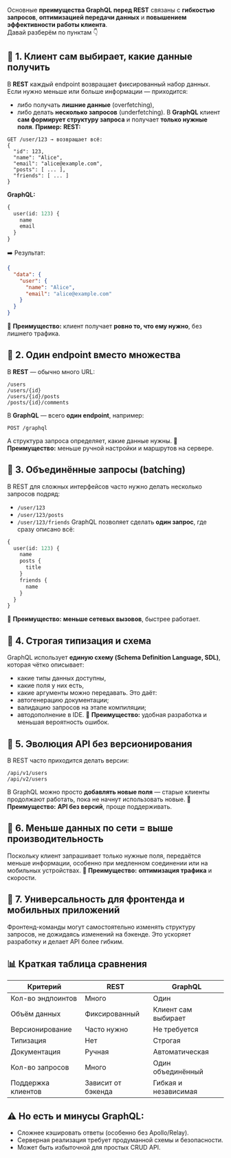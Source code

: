 Основные **преимущества GraphQL перед REST** связаны с **гибкостью запросов**, **оптимизацией передачи данных** и **повышением эффективности работы клиента**.  
Давай разберём по пунктам 👇
## 🔹 1. Клиент сам выбирает, какие данные получить
В **REST** каждый endpoint возвращает фиксированный набор данных.  
Если нужно меньше или больше информации — приходится:
- либо получать **лишние данные** (overfetching),
- либо делать **несколько запросов** (underfetching).
В **GraphQL** клиент **сам формирует структуру запроса** и получает **только нужные поля**.
**Пример:**
**REST:**
```
GET /user/123 → возвращает всё:
{
  "id": 123,
  "name": "Alice",
  "email": "alice@example.com",
  "posts": [ ... ],
  "friends": [ ... ]
}
```
**GraphQL:**
```graphql
{
  user(id: 123) {
    name
    email
  }
}
```
➡️ Результат:
```json
{
  "data": {
    "user": {
      "name": "Alice",
      "email": "alice@example.com"
    }
  }
}
```
📌 **Преимущество:** клиент получает **ровно то, что ему нужно**, без лишнего трафика.
## 🔹 2. Один endpoint вместо множества
В **REST** — обычно много URL:
```
/users
/users/{id}
/users/{id}/posts
/posts/{id}/comments
```
В **GraphQL** — всего **один endpoint**, например:
```
POST /graphql
```
А структура запроса определяет, какие данные нужны.
📌 **Преимущество:** меньше ручной настройки и маршрутов на сервере.
## 🔹 3. Объединённые запросы (batching)
В REST для сложных интерфейсов часто нужно делать несколько запросов подряд:
- `/user/123`
- `/user/123/posts`
- `/user/123/friends`
GraphQL позволяет сделать **один запрос**, где сразу описано всё:
```graphql
{
  user(id: 123) {
    name
    posts {
      title
    }
    friends {
      name
    }
  }
}
```
📌 **Преимущество:** **меньше сетевых вызовов**, быстрее работает.
## 🔹 4. Строгая типизация и схема
GraphQL использует **единую схему (Schema Definition Language, SDL)**, которая чётко описывает:
- какие типы данных доступны,
- какие поля у них есть,
- какие аргументы можно передавать.
Это даёт:
- автогенерацию документации;
- валидацию запросов на этапе компиляции;
- автодополнение в IDE.
📌 **Преимущество:** удобная разработка и меньшая вероятность ошибок.
## 🔹 5. Эволюция API без версионирования
В REST часто приходится делать версии:
```
/api/v1/users
/api/v2/users
```
В GraphQL можно просто **добавлять новые поля** — старые клиенты продолжают работать, пока не начнут использовать новые.
📌 **Преимущество:** **API без версий**, проще поддерживать.
## 🔹 6. Меньше данных по сети = выше производительность
Поскольку клиент запрашивает только нужные поля, передаётся меньше информации, особенно при медленном соединении или на мобильных устройствах.
📌 **Преимущество:** **оптимизация трафика** и скорости.
## 🔹 7. Универсальность для фронтенда и мобильных приложений
Фронтенд-команды могут самостоятельно изменять структуру запросов, не дожидаясь изменений на бэкенде. Это ускоряет разработку и делает API более гибким.
## 📊 Краткая таблица сравнения

|Критерий|REST|GraphQL|
|---|---|---|
|Кол-во эндпоинтов|Много|Один|
|Объём данных|Фиксированный|Клиент сам выбирает|
|Версионирование|Часто нужно|Не требуется|
|Типизация|Нет|Строгая|
|Документация|Ручная|Автоматическая|
|Кол-во запросов|Много|Один объединённый|
|Поддержка клиентов|Зависит от бэкенда|Гибкая и независимая|
## ⚠️ Но есть и минусы GraphQL:
- Сложнее кэшировать ответы (особенно без Apollo/Relay).
- Серверная реализация требует продуманной схемы и безопасности.
- Может быть избыточной для простых CRUD API.